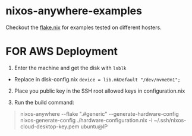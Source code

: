 # nixos-anywhere-examples

Checkout the [flake.nix](flake.nix) for examples tested on different hosters.


# FOR AWS Deployment

1. Enter the machine and get the disk with `lsblk`
 - Replace in disk-config.nix `device = lib.mkDefault "/dev/nvme0n1";`

2. Place you public key in the SSH root allowed keys in configuration.nix

3. Run the build command:

> nixos-anywhere --flake ".#generic" --generate-hardware-config nixos-generate-config ./hardware-configuration.nix -i ~/.ssh/nixos-cloud-desktop-key.pem ubuntu@IP
